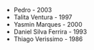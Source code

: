 
- Pedro - 2003
- Talita Ventura - 1997
- Yasmin Marques - 2000
- Daniel Silva Ferrira - 1993
- Thiago Verissimo - 1986

